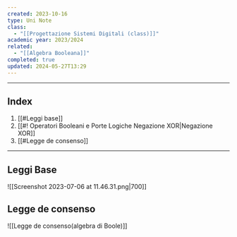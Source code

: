 ```yaml
---
created: 2023-10-16
type: Uni Note
class:
  - "[[Progettazione Sistemi Digitali (class)]]"
academic year: 2023/2024
related:
  - "[[Algebra Booleana]]"
completed: true
updated: 2024-05-27T13:29
---
```

---
## Index
1. [[#Leggi base]]
2. [[#! Operatori Booleani e Porte Logiche Negazione XOR|Negazione XOR]]
3. [[#Legge de consenso]]

---
## Leggi Base

![[Screenshot 2023-07-06 at 11.46.31.png|700]]

## Legge de consenso
![[Legge de consenso(algebra di Boole)]]
